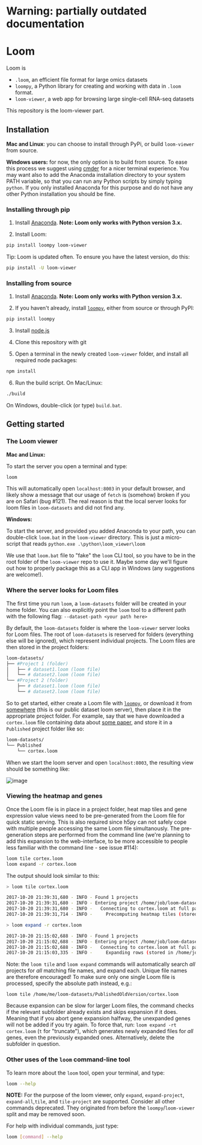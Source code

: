 # Warning: partially outdated documentation

# Loom

Loom is

* `.loom`, an efficient file format for large omics datasets
* `loompy`, a Python library for creating and working with data in `.loom` format.
* `loom-viewer`, a web app for browsing large single-cell RNA-seq datasets

This repository is the loom-viewer part.

## Installation

**Mac and Linux**: you can choose to install through PyPi, or build `loom-viewer` from source. 

**Windows users:** for now, the only option is to build from source. To ease this process we suggest using [cmder](http://cmder.net/) for a nicer terminal experience. You may want also to add the Anaconda installation directory to your system PATH variable, so that you can run any Python scripts by simply typing `python`. If you only installed Anaconda for this purpose and do not have any other Python installation you should be fine.

### Installing through pip

1. Install [Anaconda](https://www.continuum.io/downloads). **Note: Loom only works with Python version 3.x.**

2. Install Loom:

```bash
pip install loompy loom-viewer
```

Tip: Loom is updated often. To ensure you have the latest version, do this:

```bash
pip install -U loom-viewer
```

### Installing from source

1. Install [Anaconda](https://www.continuum.io/downloads). **Note: Loom only works with Python version 3.x.**

2. If you haven't already, install [`loompy`](https://github.com/linnarsson-lab/loompy), either from source or through PyPI:

```bash
pip install loompy
```
3. Install [node.js](https://nodejs.org/en/)

4. Clone this repository with git

5. Open a terminal in the newly created `loom-viewer` folder, and install all required node packages:

```bash
npm install
```

6. Run the build script. On Mac/Linux:

```bash
./build
```
On Windows, double-click (or type) `build.bat`.

## Getting started

### The Loom viewer

**Mac and Linux:**

To start the server you open a terminal and type:

```bash
loom
```

This will automatically open `localhost:8003` in your default browser, and likely show a message that our usage of `fetch` is (somehow) broken if you are on Safari (bug #121). The real reason is that the local server looks for loom files in `loom-datasets` and did not find any.

**Windows:** 

To start the server, and provided you added Anaconda to your path, you can double-click `loom.bat` in the `loom-viewer` directory. This is just a micro-script that reads `python.exe .\python\loom_viewer\loom`

We use that `loom.bat` file to "fake" the `loom` CLI tool, so you have to be in the root folder of the `loom-viewer` repo to use it. Maybe some day we'll figure out how to properly package this as a CLI app in Windows (any suggestions are welcome!).

### Where the server looks for Loom files

The first time you run `loom`, a `loom-datasets` folder will be created in your home folder. You can also explicitly point the `loom` tool to a different path with the following flag: `--dataset-path <your path here>`

By default, the `loom-datasets` folder is where the `loom-viewer` server looks for Loom files. The root of `loom-datasets` is reserved for folders (everything else will be ignored), which represent individual projects. The Loom files are then stored in the project folders:

```bash
loom-datasets/
├── #Project 1 (folder)
│   ├── # dataset1.loom (loom file)
│   └── # dataset2.loom (loom file)
└── #Project 2 (folder)
    ├── # dataset1.loom (loom file)
    └── # dataset2.loom (loom file)
```

So to get started, either create a Loom file with [`loompy`](https://github.com/linnarsson-lab/loompy), or download it from [somewhere](http://loom.linnarssonlab.org/) (this is our public dataset loom server), then place it in the appropriate project folder. For example, say that we have downloaded a `cortex.loom` file containing data about [some paper](http://science.sciencemag.org/content/347/6226/1138), and store it in a `Published` project folder like so:

```bash
loom-datasets/
└── Published
    └── cortex.loom
```

When we start the loom server and open `localhost:8003`, the resulting view should be something like:

![image](https://user-images.githubusercontent.com/259840/31838214-075f1cde-b5dc-11e7-898e-6c7fca4ba8ea.png)

### Viewing the heatmap and genes
Once the Loom file is in place in a project folder, heat map tiles and gene expression value views need to be pre-generated from the Loom file for quick static serving. This is also required since h5py can not safely cope with multiple people accessing the same Loom file simultanously. The pre-generation steps are performed from the command line (we're planning to add this expansion to the web-interface, to be more accessible to people less familiar with the command line - see issue #114):

```bash
loom tile cortex.loom
loom expand -r cortex.loom
```

The output should look similar to this:

```bash
> loom tile cortex.loom

2017-10-20 21:39:31,680 - INFO - Found 1 projects
2017-10-20 21:39:31,680 - INFO - Entering project /home/job/loom-datasets/Published
2017-10-20 21:39:31,680 - INFO -   Connecting to cortex.loom at full path
2017-10-20 21:39:31,714 - INFO -     Precomputing heatmap tiles (stored in cortex.loom.tiles subfolder)

> loom expand -r cortex.loom

2017-10-20 21:15:02,688 - INFO - Found 1 projects
2017-10-20 21:15:02,688 - INFO - Entering project /home/job/loom-datasets/Published
2017-10-20 21:15:02,688 - INFO -   Connecting to cortex.loom at full path
2017-10-20 21:15:03,335 - INFO -     Expanding rows (stored in /home/job/loom-datasets/Published/cortex.loom.rows subfolder)
```

Note: the `loom tile` and `loom expand` commands will automatically search _all_ projects for _all_ matching file names, and expand each. Unique file names are therefore encouraged! To make sure only one single Loom file is processed, specify the absolute path instead, e.g.:

```
loom tile /home/me/loom-datasets/PublishedOldVersion/cortex.loom
```

Because expansion can be slow for larger Loom files, the command checks if the relevant subfolder already exists and skips expansion if it does. Meaning that if you abort gene expansion halfway, the unexpanded genes will not be added if you try again. To force that, run: `loom expand -rt cortex.loom` (`t` for "truncate"), which generates newly expanded files for _all_ genes, even the previously expanded ones. Alternatively, delete the subfolder in question.

### Other uses of the `loom` command-line tool

To learn more about the `loom` tool, open your terminal, and type:

```bash
loom --help
```

**NOTE:** For the purpose of the loom viewer, only `expand`, `expand-project`, `expand-all`,`tile`, and `tile-project` are supported. Consider all other commands deprecated. They originated from before the `loompy`/`loom-viewer` split and may be removed soon. 

For help with individual commands, just type:
```bash
loom [command] --help
